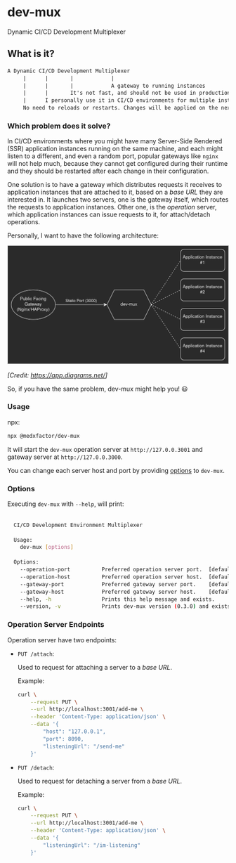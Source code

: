 # dev-mux

Dynamic CI/CD Development Multiplexer

## What is it?

```txt
A Dynamic CI/CD Development Multiplexer
     |      |       |            |
     |      |       |            A gateway to running instances
     |      |       It's not fast, and should not be used in production
     |      I personally use it in CI/CD environments for multiple instances
     No need to reloads or restarts. Changes will be applied on the next request
```

### Which problem does it solve?

In CI/CD environments where you might have many Server-Side Rendered (SSR) application instances running on the same machine, and each might listen to a different, and even a random port, popular gateways like `nginx` will not help much, because they cannot get configured during their runtime and they should be restarted after each change in their configuration.

One solution is to have a gateway which distributes requests it receives to application instances that are attached to it, based on a _base URL_ they are interested in. It launches two servers, one is the gateway itself, which routes the requests to application instances. Other one, is the _operation_ server, which application instances can issue requests to it, for attach/detach operations.

Personally, I want to have the following architecture:

![diagram that represent an example scenario where dev-mux works best](./diagram.png)

*[Credit: <https://app.diagrams.net/>]*

So, if you have the same problem, dev-mux might help you! 😃

### Usage

npx:

  ```sh
  npx @medxfactor/dev-mux
  ```

It will start the `dev-mux` operation server at `http://127.0.0.3001` and gateway server at `http://127.0.0.3000`.

You can change each server host and port by providing [options](#options) to `dev-mux`.

### Options

Executing `dev-mux` with `--help`, will print:

```sh

  CI/CD Development Environment Multiplexer

  Usage:
    dev-mux [options]

  Options:
    --operation-port          Preferred operation server port.  [default: 3001]
    --operation-host          Preferred operation server host.  [default: '127.0.0.1']
    --gateway-port            Preferred gateway server port.    [default: 3000]
    --gateway-host            Preferred gateway server host.    [default: '127.0.0.1']
    --help, -h                Prints this help message and exists.
    --version, -v             Prints dev-mux version (0.3.0) and exists.

```

### Operation Server Endpoints

Operation server have two endpoints:

- `PUT /attach`:

  Used to request for attaching a server to a _base URL_.

  Example:

  ```sh
  curl \
      --request PUT \
      --url http://localhost:3001/add-me \
      --header 'Content-Type: application/json' \
      --data '{
          "host": "127.0.0.1",
          "port": 8090,
          "listeningUrl": "/send-me"
      }'
  ```

- `PUT /detach`:

  Used to request for detaching a server from a _base URL_.

  Example:

  ```sh
  curl \
      --request PUT \
      --url http://localhost:3001/add-me \
      --header 'Content-Type: application/json' \
      --data '{
          "listeningUrl": "/im-listening"
      }'
  ```
